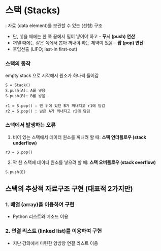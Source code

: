 # 스택 (Stacks)
: 자료 (data element)를 보관할 수 있는 (선형) 구조
- 단, 넣을 때에는 한 쪽 끝에서 밀어 넣어야 하고 - **푸시 (push) 연산**
- 꺼낼 때에는 같은 쪽에서 뽑아 꺼내야 하는 제약이 있음 - **팝 (pop) 연산**
- 후입선출 (LIFO; last-in first-out)

### 스택의 동작

empty stack 으로 시작해서 원소가 하나씩 들어감
```
S = Stack()
S.push(A): A를 넣음
S.push(B): B를 넣음

r1 = S.pop() : 맨 위에 있던 B가 꺼내지고 r1에 담김
r2 = S.pop() : 남은 A가 꺼내지고 r2에 담김
```

### 스택에서 발생하는 오류

1. 비어 있는 스택에서 데이터 원소를 꺼내려 할 때: **스택 언더플로우 (stack underflow)**
```
r3 = S.pop()
```

2. 꽉 찬 스택에 데이터 원소를 넣으려 할 때: **스택 오버플로우 (stack overflow)**
```
S.push(E)
```

## 스택의 추상적 자료구조 구현 (대표적 2가지만)

### 1. 배열 (array)을 이용하여 구현
- Python 리스트와 메소드 이용

### 2. 연결 리스트 (linked list)를 이용하여 구현
- 지난 강의에서 마련한 양방향 연결 리스트 이용
